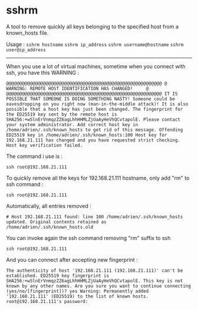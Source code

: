 # sshrm
A tool to remove quickly all keys belonging to the specified host from a known_hosts file.

Usage : 
`sshrm hostname`
`sshrm ip_address`
`sshrm username@hostname`
`sshrm user@ip_address`

---------------------------------

When you use a lot of virtual machines, sometime when you connect with ssh, you have this WARNING : 

`@@@@@@@@@@@@@@@@@@@@@@@@@@@@@@@@@@@@@@@@@@@@@@@@@@@@@@@@@@@
@    WARNING: REMOTE HOST IDENTIFICATION HAS CHANGED!     @
@@@@@@@@@@@@@@@@@@@@@@@@@@@@@@@@@@@@@@@@@@@@@@@@@@@@@@@@@@@
IT IS POSSIBLE THAT SOMEONE IS DOING SOMETHING NASTY!
Someone could be eavesdropping on you right now (man-in-the-middle attack)!
It is also possible that a host key has just been changed.
The fingerprint for the ED25519 key sent by the remote host is
SHA256:+wSlnErVnmqzZZ6agLhhHHMLZjUaAyHeVhQCvtapolE.
Please contact your system administrator.
Add correct host key in /home/adrien/.ssh/known_hosts to get rid of this message.
Offending ED25519 key in /home/adrien/.ssh/known_hosts:100
Host key for 192.168.21.111 has changed and you have requested strict checking.
Host key verification failed.`


The command i use is :

`ssh root@192.168.21.111` 

To quickly remove all the keys for 192.168.21.111 hostname, only add "rm" to ssh command : 

`ssh root@192.168.21.111` 

Automatically, all entries removed : 

`# Host 192.168.21.111 found: line 100
/home/adrien/.ssh/known_hosts updated.
Original contents retained as /home/adrien/.ssh/known_hosts.old`

You can invoke again the ssh command removing "rm" suffix to ssh 

`ssh root@192.168.21.111` 

And you can connect after accepting new fingerprint : 

`The authenticity of host '192.168.21.111 (192.168.21.111)' can't be established.
ED25519 key fingerprint is SHA256:+wSlnErVnmqzZZ6agLhhHHMLZjUaAyHeVhQCvtapolE.
This key is not known by any other names.
Are you sure you want to continue connecting (yes/no/[fingerprint])? yes
Warning: Permanently added '192.168.21.111' (ED25519) to the list of known hosts.
root@192.168.21.111's password: `
